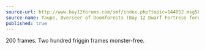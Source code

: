 ```yaml
---
source-url: http://www.bay12forums.com/smf/index.php?topic=144852.msg5899043#msg5899043
source-name: Taupe, Overseer of Doomforests (Bay 12 Dwarf Fortress forum)
published: true
---
```

200 frames. Two hundred friggin frames monster-free.
